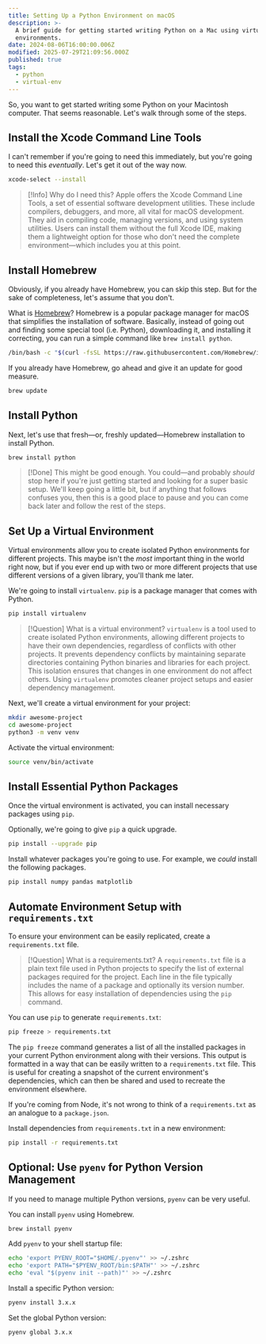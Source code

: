 ```yaml
---
title: Setting Up a Python Environment on macOS
description: >-
  A brief guide for getting started writing Python on a Mac using virtual
  environments.
date: 2024-08-06T16:00:00.006Z
modified: 2025-07-29T21:09:56.000Z
published: true
tags:
  - python
  - virtual-env
---
```


So, you want to get started writing some Python on your Macintosh computer. That seems reasonable. Let's walk through some of the steps.

## Install the Xcode Command Line Tools

I can't remember if you're going to need this immediately, but you're going to need this _eventually_. Let's get it out of the way now.

```sh
xcode-select --install
```

> [!Info] Why do I need this?
> Apple offers the Xcode Command Line Tools, a set of essential software development utilities. These include compilers, debuggers, and more, all vital for macOS development. They aid in compiling code, managing versions, and using system utilities. Users can install them without the full Xcode IDE, making them a lightweight option for those who don't need the complete environment—which includes you at this point.

## Install Homebrew

Obviously, if you already have Homebrew, you can skip this step. But for the sake of completeness, let's assume that you don't.

What is [Homebrew](https://brew.sh/)? Homebrew is a popular package manager for macOS that simplifies the installation of software. Basically, instead of going out and finding some special tool (i.e. Python), downloading it, and installing it correcting, you can run a simple command like `brew install python`.

```sh
/bin/bash -c "$(curl -fsSL https://raw.githubusercontent.com/Homebrew/install/HEAD/install.sh)"
```

If you already have Homebrew, go ahead and give it an update for good measure.

```sh
brew update
```

## Install Python

Next, let's use that fresh—or, freshly updated—Homebrew installation to install Python.

```sh
brew install python
```

> [!Done] This might be good enough.
> You could—and probably _should_ stop here if you're just getting started and looking for a super basic setup. We'll keep going a little bit, but if anything that follows confuses you, then this is a good place to pause and you can come back later and follow the rest of the steps.

## Set Up a Virtual Environment

Virtual environments allow you to create isolated Python environments for different projects. This maybe isn't the _most_ important thing in the world right now, but if you ever end up with two or more different projects that use different versions of a given library, you'll thank me later.

We're going to install `virtualenv`. `pip` is a package manager that comes with Python.

```sh
pip install virtualenv
```

> [!Question] What is a virtual environment?
> `virtualenv` is a tool used to create isolated Python environments, allowing different projects to have their own dependencies, regardless of conflicts with other projects. It prevents dependency conflicts by maintaining separate directories containing Python binaries and libraries for each project. This isolation ensures that changes in one environment do not affect others. Using `virtualenv` promotes cleaner project setups and easier dependency management.

Next, we'll create a virtual environment for your project:

```sh
mkdir awesome-project
cd awesome-project
python3 -m venv venv
```

Activate the virtual environment:

```sh
source venv/bin/activate
```

## Install Essential Python Packages

Once the virtual environment is activated, you can install necessary packages using `pip`.

Optionally, we're going to give `pip` a quick upgrade.

```sh
pip install --upgrade pip
```

Install whatever packages you're going to use. For example, we _could_ install the following packages.

```sh
pip install numpy pandas matplotlib
```

## Automate Environment Setup with `requirements.txt`

To ensure your environment can be easily replicated, create a `requirements.txt` file.

> [!Question] What is a requirements.txt?
> A `requirements.txt` file is a plain text file used in Python projects to specify the list of external packages required for the project. Each line in the file typically includes the name of a package and optionally its version number. This allows for easy installation of dependencies using the `pip` command.

You can use `pip` to generate `requirements.txt`:

```sh
pip freeze > requirements.txt
```

The `pip freeze` command generates a list of all the installed packages in your current Python environment along with their versions. This output is formatted in a way that can be easily written to a `requirements.txt` file. This is useful for creating a snapshot of the current environment's dependencies, which can then be shared and used to recreate the environment elsewhere.

If you're coming from Node, it's not wrong to think of a `requirements.txt` as an analogue to a `package.json`.

Install dependencies from `requirements.txt` in a new environment:

```sh
pip install -r requirements.txt
```

## Optional: Use `pyenv` for Python Version Management

If you need to manage multiple Python versions, `pyenv` can be very useful.

You can install `pyenv` using Homebrew.

```sh
brew install pyenv
```

Add `pyenv` to your shell startup file:

```sh
echo 'export PYENV_ROOT="$HOME/.pyenv"' >> ~/.zshrc
echo 'export PATH="$PYENV_ROOT/bin:$PATH"' >> ~/.zshrc
echo 'eval "$(pyenv init --path)"' >> ~/.zshrc
```

Install a specific Python version:

```sh
pyenv install 3.x.x
```

Set the global Python version:

```sh
pyenv global 3.x.x
```

